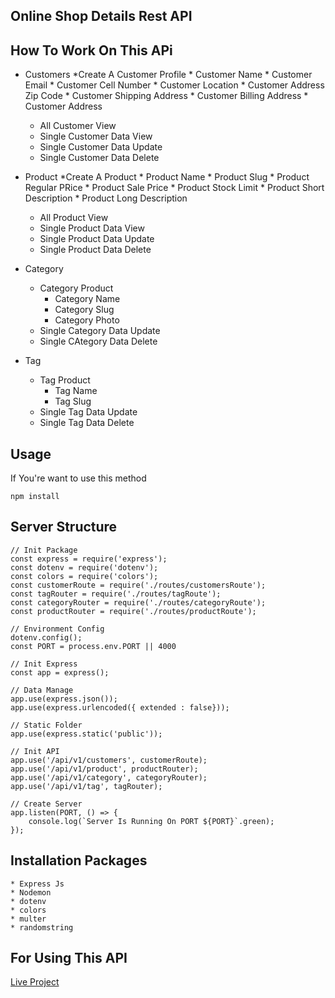 ## Online Shop Details Rest API

## How To Work On This APi

 * Customers
     *Create A Customer Profile
        * Customer Name
        * Customer Email
        * Customer Cell Number
        * Customer Location
        * Customer Address Zip Code
        * Customer Shipping Address
        * Customer Billing Address
        * Customer Address

    * All Customer View
    * Single Customer Data View
    * Single Customer Data Update
    * Single Customer Data Delete

* Product
    *Create A Product
        * Product Name
        * Product Slug
        * Product Regular PRice
        * Product Sale Price
        * Product Stock Limit
        * Product Short Description
        * Product Long Description
    * All Product View
    * Single Product Data View
    * Single Product Data Update
    * Single Product Data Delete

* Category
    * Category Product
        * Category Name
        * Category Slug
        * Category Photo
    * Single Category Data Update
    * Single CAtegory Data Delete

* Tag
    * Tag Product
        * Tag Name
        * Tag Slug
    * Single Tag Data Update
    * Single Tag Data Delete

## Usage

If You're want to use this method

```console
npm install
```
## Server Structure

```console 
// Init Package
const express = require('express');
const dotenv = require('dotenv');
const colors = require('colors');
const customerRoute = require('./routes/customersRoute');
const tagRouter = require('./routes/tagRoute');
const categoryRouter = require('./routes/categoryRoute');
const productRouter = require('./routes/productRoute');

// Environment Config
dotenv.config();
const PORT = process.env.PORT || 4000

// Init Express 
const app = express();

// Data Manage
app.use(express.json());
app.use(express.urlencoded({ extended : false}));

// Static Folder
app.use(express.static('public'));

// Init API
app.use('/api/v1/customers', customerRoute);
app.use('/api/v1/product', productRouter);
app.use('/api/v1/category', categoryRouter);
app.use('/api/v1/tag', tagRouter);

// Create Server
app.listen(PORT, () => {
    console.log(`Server Is Running On PORT ${PORT}`.green);
});

```

## Installation Packages
    * Express Js
    * Nodemon
    * dotenv
    * colors
    * multer
    * randomstring

## For Using This API
[Live Project](https://documenter.getpostman.com/view/22689249/2s83mYr62s)